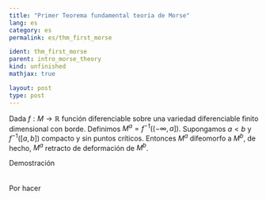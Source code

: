 ```yaml
---
title: "Primer Teorema fundamental teoría de Morse"
lang: es
category: es
permalink: es/thm_first_morse

ident: thm_first_morse
parent: intro_morse_theory
kind: unfinished
mathjax: true

layout: post
type: post
---
```


<div>

Dada $f:M\rightarrow \mathbb{R}$ función diferenciable sobre una variedad diferenciable finito dimensional con borde. 
Definimos $M^a= f^{-1}((-\infty,a])$. Supongamos $a<b$ y $f^{-1}([a,b])$ compacto y sin puntos críticos. Entonces $M^a$ 
difeomorfo a $M^b$, de hecho, $M^a$ retracto de deformación de $M^b$.

<div class="bcblue boxdissap">
	Demostración
</div><br><br>

<div class="dissap">
	Por hacer
</div>

</div>
